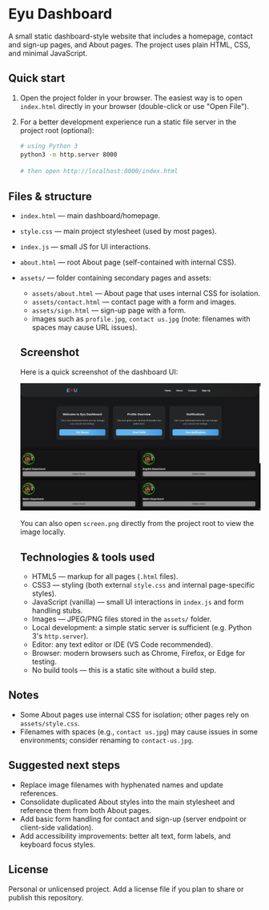 Eyu Dashboard
=============

A small static dashboard-style website that includes a homepage, contact and sign-up pages, and About pages. The project uses plain HTML, CSS, and minimal JavaScript.

Quick start
-----------
1. Open the project folder in your browser. The easiest way is to open `index.html` directly in your browser (double-click or use "Open File").

2. For a better development experience run a static file server in the project root (optional):

   ```bash
   # using Python 3
   python3 -m http.server 8000

   # then open http://localhost:8000/index.html
   ```

Files & structure
-----------------
- `index.html` — main dashboard/homepage.
- `style.css` — main project stylesheet (used by most pages).
- `index.js` — small JS for UI interactions.
- `about.html` — root About page (self-contained with internal CSS).
- `assets/` — folder containing secondary pages and assets:
  - `assets/about.html` — About page that uses internal CSS for isolation.
  - `assets/contact.html` — contact page with a form and images.
  - `assets/sign.html` — sign-up page with a form.
  - images such as `profile.jpg`, `contact us.jpg` (note: filenames with spaces may cause URL issues).

  Screenshot
  ----------
  Here is a quick screenshot of the dashboard UI:

  ![Eyu Dashboard screenshot](screen.png)

  You can also open `screen.png` directly from the project root to view the image locally.

  Technologies & tools used
  -------------------------
  - HTML5 — markup for all pages (`.html` files).
  - CSS3 — styling (both external `style.css` and internal page-specific styles).
  - JavaScript (vanilla) — small UI interactions in `index.js` and form handling stubs.
  - Images — JPEG/PNG files stored in the `assets/` folder.
  - Local development: a simple static server is sufficient (e.g. Python 3's `http.server`).
  - Editor: any text editor or IDE (VS Code recommended).
  - Browser: modern browsers such as Chrome, Firefox, or Edge for testing.
  - No build tools — this is a static site without a build step.

Notes
-----
- Some About pages use internal CSS for isolation; other pages rely on `assets/style.css`.
- Filenames with spaces (e.g., `contact us.jpg`) may cause issues in some environments; consider renaming to `contact-us.jpg`.

Suggested next steps
--------------------
- Replace image filenames with hyphenated names and update references.
- Consolidate duplicated About styles into the main stylesheet and reference them from both About pages.
- Add basic form handling for contact and sign-up (server endpoint or client-side validation).
- Add accessibility improvements: better alt text, form labels, and keyboard focus styles.

License
-------
Personal or unlicensed project. Add a license file if you plan to share or publish this repository.
